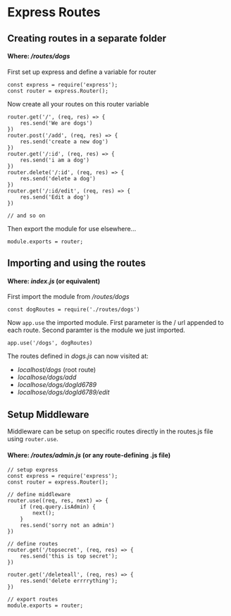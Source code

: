 # Express Routes

## Creating routes in a separate folder

#### Where: _/routes/dogs_

First set up express and define a variable for router

    const express = require('express');
    const router = express.Router();

Now create all your routes on this router variable

    router.get('/', (req, res) => {
        res.send('We are dogs')
    })
    router.post('/add', (req, res) => {
        res.send('create a new dog')
    })
    router.get('/:id', (req, res) => {
        res.send('i am a dog')
    })
    router.delete('/:id', (req, res) => {
        res.send('delete a dog')
    })
    router.get('/:id/edit', (req, res) => {
        res.send('Edit a dog')
    })

    // and so on

Then export the module for use elsewhere...

    module.exports = router;

## Importing and using the routes

#### Where: _index.js_ (or equivalent)

First import the module from _/routes/dogs_

    const dogRoutes = require('./routes/dogs')

Now `app.use` the imported module.
First parameter is the / url appended to each route.
Second paramter is the module we just imported.

    app.use('/dogs', dogRoutes)

The routes defined in _dogs.js_ can now visited at:

- _localhost/dogs_ (root route)
- _localhose/dogs/add_
- _localhose/dogs/dogId6789_
- _localhose/dogs/dogId6789/edit_

## Setup Middleware

Middleware can be setup on specific routes directly in the routes.js file using `router.use`.

#### Where: _/routes/admin.js_ (or any route-defining .js file)

    // setup express
    const express = require('express');
    const router = express.Router();

    // define middleware
    router.use((req, res, next) => {
        if (req.query.isAdmin) {
            next();
        }
        res.send('sorry not an admin')
    })

    // define routes
    router.get('/topsecret', (req, res) => {
        res.send('this is top secret');
    })

    router.get('/deleteall', (req, res) => {
        res.send('delete errrrything');
    })

    // export routes
    module.exports = router;
